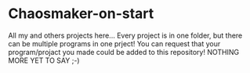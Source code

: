 # Chaosmaker-on-start
All my and others projects here... 
Every project is in one folder, but there can be multiple programs in one prject!
You can request that your program/projact you made could be added to this repository!
NOTHING MORE YET TO SAY ;-)
